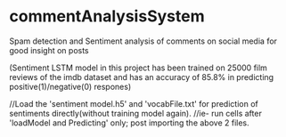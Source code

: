 # commentAnalysisSystem
Spam detection and Sentiment analysis of comments on social media for good insight on posts

(Sentiment LSTM model in this project has been trained on 25000 film reviews of the imdb dataset and has an accuracy of 85.8% in predicting positive(1)/negative(0) respones)

//Load the 'sentiment model.h5' and 'vocabFile.txt' for prediction of sentiments directly(without training model again).
//ie- run cells after 'loadModel and Predicting' only; post importing the above 2 files.
